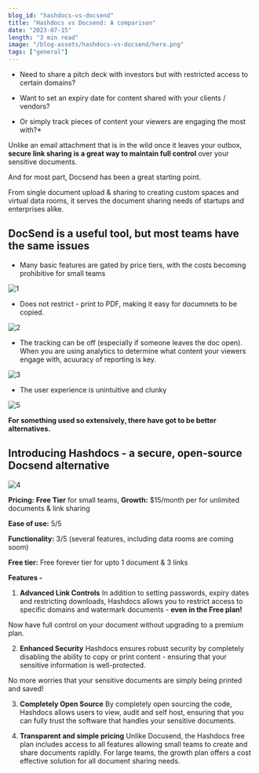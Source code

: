 ```yaml
---
blog_id: "hashdocs-vs-docsend"
title: "Hashdocs vs Docsend: A comparison"
date: "2023-07-15"
length: "3 min read"
image: "/blog-assets/hashdocs-vs-docsend/hero.png"
tags: ["general"]
---
```

- Need to share a pitch deck with investors but with restricted access to certain domains?

- Want to set an expiry date for content shared with your clients / vendors?

- Or simply track pieces of content your viewers are engaging the most with?* 

Unlike an email attachment that is in the wild once it leaves your outbox, **secure link sharing is a great way to maintain full control** over your sensitive documents. 

And for most part, Docsend has been a great starting point.

From single document upload & sharing to creating custom spaces and virtual data rooms, it serves the document sharing needs of startups and enterprises alike. 

## **DocSend is a useful tool,  but most teams have the same issues**

- Many basic features are gated by price tiers, with the costs becoming prohibitive for small teams

![1](/blog-assets/hashdocs-vs-docsend/1.png)

- Does not restrict - print to PDF, making it easy for documnets to be copied.

![2](/blog-assets/hashdocs-vs-docsend/2.png)

- The tracking can be off (especially if someone leaves the doc open). When you are using analytics to determine what content your viewers engage with, acuuracy of reporting is key.

![3](/blog-assets/hashdocs-vs-docsend/3.png)

- The user experience is unintuitive and clunky

![5](/blog-assets/hashdocs-vs-docsend/5.png)

**For something used so extensively, there have got to be better alternatives.**

## Introducing Hashdocs - a secure, open-source Docsend alternative

![4](/blog-assets/hashdocs-vs-docsend/4.png)

**Pricing:** **Free Tier** for small teams, **Growth:** $15/month per for unlimited documents & link sharing

**Ease of use:** 5/5

**Functionality:** 3/5 (several features, including data rooms are coming soom)

**Free tier:** Free forever tier for upto 1 document & 3 links

**Features -** 

1. **Advanced Link Controls**
In addition to setting passwords, expiry dates and restricting downloads, Hashdocs allows you to restrict access to specific domains and watermark documents - **even in the Free plan!**
 
Now have full control on your document without upgrading to a premium plan.

2. **Enhanced Security**
Hashdocs ensures robust security by completely disabling the ability to copy or print content - ensuring that your sensitive information is well-protected.

No more worries that your sensitive documents are simply being printed and saved!

3. **Completely Open Source**
By completely open sourcing the code, Hashdocs allows users to view, audit and self host, ensuring that you can fully trust the software that handles your sensitive documents.

4. **Transparent and simple pricing** 
Unlike Docusend, the Hashdocs free plan includes access to all features allowing small teams to create and share documents rapidly. For large teams, the growth plan offers a cost effective solution for all document sharing needs.
